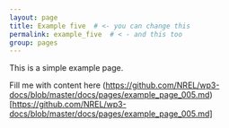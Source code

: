 ```yaml
---
layout: page
title: Example five  # <- you can change this
permalink: example_five  # < - and this too
group: pages
---
```


This is a simple example page.

Fill me with content here (https://github.com/NREL/wp3-docs/blob/master/docs/pages/example_page_005.md)[https://github.com/NREL/wp3-docs/blob/master/docs/pages/example_page_005.md]
